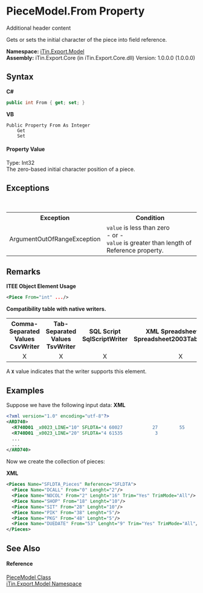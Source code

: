 # PieceModel.From Property 
Additional header content 

Gets or sets the initial character of the piece into field reference.

**Namespace:**&nbsp;<a href="N_iTin_Export_Model">iTin.Export.Model</a><br />**Assembly:**&nbsp;iTin.Export.Core (in iTin.Export.Core.dll) Version: 1.0.0.0 (1.0.0.0)

## Syntax

**C#**<br />
``` C#
public int From { get; set; }
```

**VB**<br />
``` VB
Public Property From As Integer
	Get
	Set
```


#### Property Value
Type: Int32<br />The zero-based initial character position of a piece.

## Exceptions
&nbsp;<table><tr><th>Exception</th><th>Condition</th></tr><tr><td>ArgumentOutOfRangeException</td><td>`value` is less than zero <br /> - or - <br />`value` is greater than length of Reference property.</td></tr></table>

## Remarks

**ITEE Object Element Usage**<br />
``` XML
<Piece From="int" .../>
```


<strong>Compatibility table with native writers.</strong><table><tr><th>Comma-Separated Values<br />CsvWriter</th><th>Tab-Separated Values<br />TsvWriter</th><th>SQL Script<br />SqlScriptWriter</th><th>XML Spreadsheet 2003<br />Spreadsheet2003TabularWriter</th></tr><tr><td align="center">X</td><td align="center">X</td><td align="center">X</td><td align="center">X</td></tr></table> A <strong>`X`</strong> value indicates that the writer supports this element.


## Examples
Suppose we have the following input data: 
**XML**<br />
``` XML
<?xml version="1.0" encoding="utf-8"?>
<ARD740>
  <R740D01 _x0023_LINE="10" SFLDTA="4 60027           27        55        75        13   20/02/13 " ... />
  <R740D01 _x0023_LINE="20" SFLDTA="4 61535            3                   2             08/03/13 " ... />
  ...
  ...
</ARD740>
```

Now we create the collection of pieces:

**XML**<br />
``` XML
<Pieces Name="SFLDTA_Pieces" Reference="SFLDTA">
  <Piece Name="DCALL" From="0" Lenght="2"/>
  <Piece Name="NOCOL" From="2" Lenght="16" Trim="Yes" TrimMode="All"/>
  <Piece Name="SHOP" From="18" Lenght="10"/>
  <Piece Name="SIT" From="28" Lenght="10"/>
  <Piece Name="PIK" From="38" Lenght="5"/>
  <Piece Name="PKG" From="48" Lenght="5"/>
  <Piece Name="DUEDATE" From="53" Lenght="9" Trim="Yes" TrimMode="All"/>
</Pieces>
```


## See Also


#### Reference
<a href="T_iTin_Export_Model_PieceModel">PieceModel Class</a><br /><a href="N_iTin_Export_Model">iTin.Export.Model Namespace</a><br />